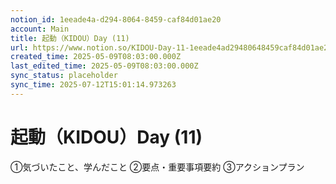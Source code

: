 ```yaml
---
notion_id: 1eeade4a-d294-8064-8459-caf84d01ae20
account: Main
title: 起動（KIDOU）Day (11)
url: https://www.notion.so/KIDOU-Day-11-1eeade4ad29480648459caf84d01ae20
created_time: 2025-05-09T08:03:00.000Z
last_edited_time: 2025-05-09T08:03:00.000Z
sync_status: placeholder
sync_time: 2025-07-12T15:01:14.973263
---
```

# 起動（KIDOU）Day (11)

①気づいたこと、学んだこと
②要点・重要事項要約
③アクションプラン
